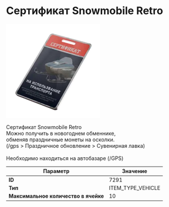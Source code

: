 # Сертификат Snowmobile Retro

![Item Image](../img/7291.webp?raw=true)

Сертификат Snowmobile Retro<br>Можно получить в новогоднем обменнике,<br>обменяв праздничные монеты на осколки.<br>(/gps > Праздничное обновление > Сувенирная лавка)<br><br>Необходимо находиться на автобазаре (/GPS)


| Параметр | Значение |
|----------|----------|
| **ID** | 7291 |
| **Тип** | ITEM_TYPE_VEHICLE |
| **Максимальное количество в ячейке** | 10 |

